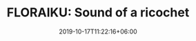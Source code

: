 ---
title: "FLORAIKU: Sound of a ricochet"
category: "FLORAIKU"
gender: "Unisex"
date: 2019-10-17T11:22:16+06:00
draft: false

# meta description
description : "50 ml + 10 ml" 


# product Price
price: "255"

# Product Short Description
shortDescription: "Sound of a Ricochet is a woody and gourmet fragrance with notes of Sandalwood oil, Vanilla extract and Tonka Bean absolute, which evolves on the skin like a soft wave.  **Ingredients**: Anise Seeds Essence, Patchouli Heart, Australian Sandalwood Essence.**50ml-EDP-UNISEX**"

#product ID
productID: "46"

# type must be "products"
type: "products"

# product Images
# first image will be shown in the product page
images:
  - image: "images/products/floraiku/Soundofaricochet.jpg"
 
---